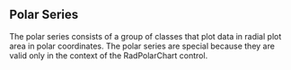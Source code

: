 ## Polar Series
The polar series consists of a group of classes that plot data in radial plot area in polar coordinates. The polar series are special because they are valid only in the context of the RadPolarChart control.

[//]: <keywords: radpolarchart, polarareaseries, polarseries>